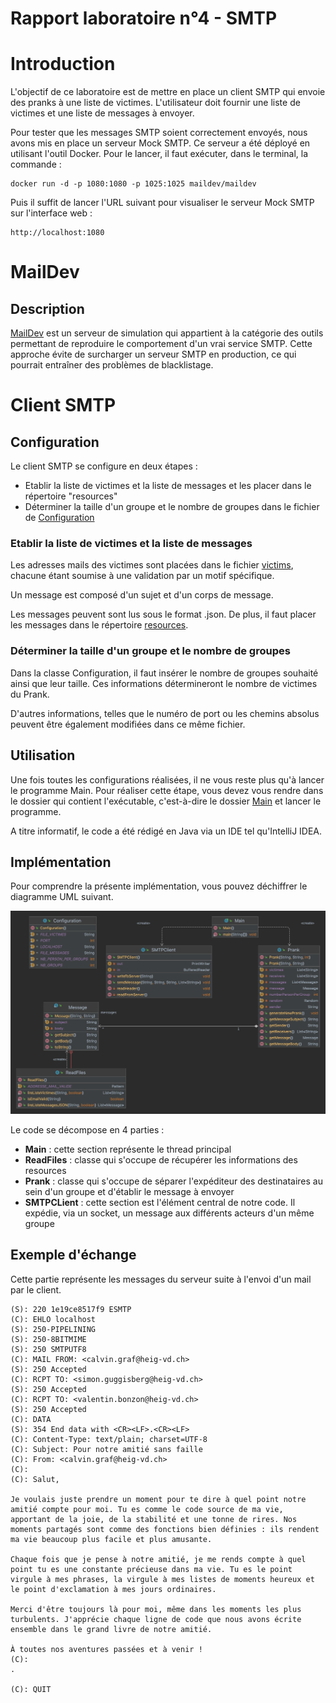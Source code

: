 # Rapport laboratoire n°4 - SMTP

# Introduction
L'objectif de ce laboratoire est de mettre en place un client SMTP qui envoie des pranks à une liste de victimes.
L'utilisateur doit fournir une liste de victimes et une liste de messages à envoyer.

Pour tester que les messages SMTP soient correctement envoyés, nous avons mis en place un serveur Mock SMTP.
Ce serveur a été déployé en utilisant l'outil Docker. Pour le lancer, il faut exécuter, dans le terminal, la commande :  
    
    docker run -d -p 1080:1080 -p 1025:1025 maildev/maildev

Puis il suffit de lancer l'URL suivant pour visualiser le serveur Mock SMTP sur l'interface web : 

    http://localhost:1080

# MailDev
## Description
[MailDev](https://github.com/maildev/maildev) est un serveur de simulation qui appartient à la catégorie des outils permettant de reproduire 
le comportement d'un vrai service SMTP. Cette approche évite de surcharger un serveur SMTP en production, 
ce qui pourrait entraîner des problèmes de blacklistage.

# Client SMTP
## Configuration
Le client SMTP se configure en deux étapes :
- Etablir la liste de victimes et la liste de messages et les placer dans le répertoire "resources"
- Déterminer la taille d'un groupe et le nombre de groupes dans le fichier de [Configuration](src/main/java/ch/heig/dai_lab_smtp/Configuration.java)

### Etablir la liste de victimes et la liste de messages
Les adresses mails des victimes sont placées dans le fichier [victims](src/main/resources/victims.txt), 
chacune étant soumise à une validation par un motif spécifique.

Un message est composé d'un sujet et d'un corps de message. 

Les messages peuvent sont lus sous le format .json.
De plus, il faut placer les messages dans le répertoire [resources](src/main/resources).

### Déterminer la taille d'un groupe et le nombre de groupes

Dans la classe Configuration, il faut insérer le nombre de groupes souhaité ainsi que leur taille.
Ces informations détermineront le nombre de victimes du Prank.

D'autres informations, telles que le numéro de port ou les chemins absolus peuvent être également modifiées dans ce même fichier.

## Utilisation

Une fois toutes les configurations réalisées, il ne vous reste plus qu'à lancer le programme Main.
Pour réaliser cette étape, vous devez vous rendre dans le dossier qui contient l'exécutable, 
c'est-à-dire le dossier [Main](src/main/java/ch/heig/dai_lab_smtp/Main.java) et lancer le programme.

A titre informatif, le code a été rédigé en Java via un IDE tel qu'IntelliJ IDEA.

## Implémentation

Pour comprendre la présente implémentation, vous pouvez déchiffrer le diagramme UML suivant.

![Diagramme UML](src/main/figures/Diagramme.png)

Le code se décompose en 4 parties :
- **Main** : cette section représente le thread principal
- **ReadFiles** : classe qui s'occupe de récupérer les informations des resources
- **Prank** : classe qui s'occupe de séparer l'expéditeur des destinataires au sein d'un groupe et d'établir le message à envoyer
- **SMTPCLient** : cette section est l'élément central de notre code. Il expédie, via un socket, un message aux différents acteurs d'un même groupe

## Exemple d'échange
Cette partie représente les messages du serveur suite à l'envoi d'un mail par le client.

    (S): 220 1e19ce8517f9 ESMTP
    (C): EHLO localhost
    (S): 250-PIPELINING
    (S): 250-8BITMIME
    (S): 250 SMTPUTF8
    (C): MAIL FROM: <calvin.graf@heig-vd.ch>
    (S): 250 Accepted
    (C): RCPT TO: <simon.guggisberg@heig-vd.ch>
    (S): 250 Accepted
    (C): RCPT TO: <valentin.bonzon@heig-vd.ch>
    (S): 250 Accepted
    (C): DATA
    (S): 354 End data with <CR><LF>.<CR><LF>
    (C): Content-Type: text/plain; charset=UTF-8
    (C): Subject: Pour notre amitié sans faille
    (C): From: <calvin.graf@heig-vd.ch>
    (C):
    (C): Salut,

    Je voulais juste prendre un moment pour te dire à quel point notre amitié compte pour moi. Tu es comme le code source de ma vie, apportant de la joie, de la stabilité et une tonne de rires. Nos moments partagés sont comme des fonctions bien définies : ils rendent ma vie beaucoup plus facile et plus amusante.

    Chaque fois que je pense à notre amitié, je me rends compte à quel point tu es une constante précieuse dans ma vie. Tu es le point virgule à mes phrases, la virgule à mes listes de moments heureux et le point d'exclamation à mes jours ordinaires.
    
    Merci d'être toujours là pour moi, même dans les moments les plus turbulents. J'apprécie chaque ligne de code que nous avons écrite ensemble dans le grand livre de notre amitié.
    
    À toutes nos aventures passées et à venir !
    (C):
    .
    
    (C): QUIT



